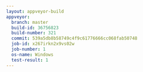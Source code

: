 ```yaml
---
layout: appveyor-build
appveyor:
  branch: master
  build-id: 36756823
  build-number: 321
  commit: 539a5db8b58749c4f9c61776666cc068fab50748
  job-id: x267irkn2x9vs02w
  job-number: 1
  os-name: Windows
  test-result: 1
---
```

